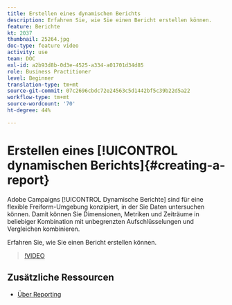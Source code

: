 ```yaml
---
title: Erstellen eines dynamischen Berichts
description: Erfahren Sie, wie Sie einen Bericht erstellen können.
feature: Berichte
kt: 2037
thumbnail: 25264.jpg
doc-type: feature video
activity: use
team: DOC
exl-id: a2b93d8b-0d3e-4525-a334-a01701d34d85
role: Business Practitioner
level: Beginner
translation-type: tm+mt
source-git-commit: 07c2696cbdc72e24563c5d1442bf5c39b22d5a22
workflow-type: tm+mt
source-wordcount: '70'
ht-degree: 44%

---
```


# Erstellen eines [!UICONTROL dynamischen Berichts]{#creating-a-report}

Adobe Campaigns [!UICONTROL Dynamische Berichte] sind für eine flexible Freiform-Umgebung konzipiert, in der Sie Daten untersuchen können. Damit können Sie Dimensionen, Metriken und Zeiträume in beliebiger Kombination mit unbegrenzten Aufschlüsselungen und Vergleichen kombinieren.

Erfahren Sie, wie Sie einen Bericht erstellen können.

>[!VIDEO](https://video.tv.adobe.com/v/25264/?quality=12)

## Zusätzliche Ressourcen

* [Über Reporting](https://docs.adobe.com/content/help/de-DE/campaign-standard/using/reporting/about-reporting/about-dynamic-reports.html)
